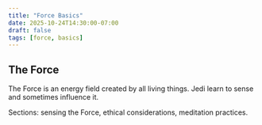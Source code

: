 ```yaml
---
title: "Force Basics"
date: 2025-10-24T14:30:00-07:00
draft: false
tags: [force, basics]
---
```


## The Force

The Force is an energy field created by all living things. Jedi learn to sense and sometimes influence it.

Sections: sensing the Force, ethical considerations, meditation practices.
